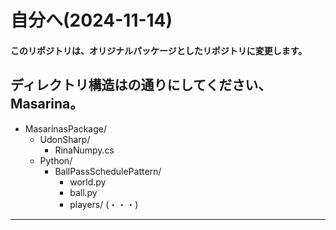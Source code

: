 # 自分へ(2024-11-14)
#### このリポジトリは、オリジナルパッケージとしたリポジトリに変更します。
ディレクトリ構造はの通りにしてください、Masarina。
---
- MasarinasPackage/
    - UdonSharp/
        - RinaNumpy.cs
    - Python/
        - BallPassSchedulePattern/
            - world.py
            - ball.py
            - players/
(・・・)
---

